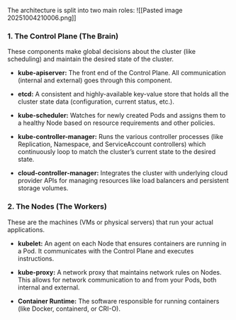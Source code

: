 The architecture is split into two main roles:
![[Pasted image 20251004210006.png]]
### 1. The Control Plane (The Brain)

These components make global decisions about the cluster (like scheduling) and maintain the desired state of the cluster.

- **kube-apiserver:** The front end of the Control Plane. All communication (internal and external) goes through this component.
    
- **etcd:** A consistent and highly-available key-value store that holds all the cluster state data (configuration, current status, etc.).
    
- **kube-scheduler:** Watches for newly created Pods and assigns them to a healthy Node based on resource requirements and other policies.
    
- **kube-controller-manager:** Runs the various controller processes (like Replication, Namespace, and ServiceAccount controllers) which continuously loop to match the cluster’s current state to the desired state.
    
- **cloud-controller-manager:** Integrates the cluster with underlying cloud provider APIs for managing resources like load balancers and persistent storage volumes.
    

### 2. The Nodes (The Workers)

These are the machines (VMs or physical servers) that run your actual applications.

- **kubelet:** An agent on each Node that ensures containers are running in a Pod. It communicates with the Control Plane and executes instructions.
    
- **kube-proxy:** A network proxy that maintains network rules on Nodes. This allows for network communication to and from your Pods, both internal and external.
    
- **Container Runtime:** The software responsible for running containers (like Docker, containerd, or CRI-O).